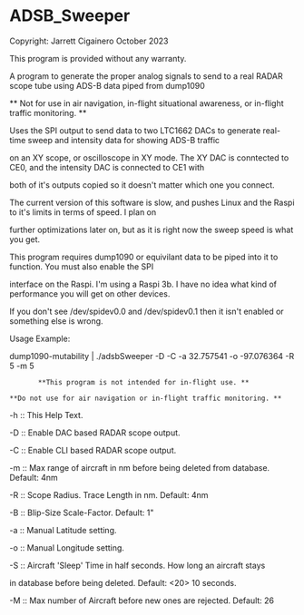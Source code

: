 # ADSB_Sweeper

Copyright: Jarrett Cigainero October 2023

This program is provided without any warranty.

A program to generate the proper analog signals to send to a real RADAR scope tube using ADS-B data piped from dump1090

** Not for use in air navigation, in-flight situational awareness, or in-flight traffic monitoring. **

Uses the SPI output to send data to two LTC1662 DACs to generate real-time sweep and intensity data for showing ADS-B traffic

on an XY scope, or oscilloscope in XY mode. The XY DAC is conntected to CE0, and the intensity DAC is connected to CE1 with

both of it's outputs copied so it doesn't matter which one you connect.

The current version of this software is slow, and pushes Linux and the Raspi to it's limits in terms of speed. I plan on

further optimizations later on, but as it is right now the sweep speed is what you get.

This program requires dump1090 or equivilant data to be piped into it to function. You must also enable the SPI 

interface on the Raspi. I'm using a Raspi 3b. I have no idea what kind of performance you will get on other devices.

If you don't see /dev/spidev0.0 and /dev/spidev0.1 then it isn't enabled or something else is wrong.

Usage Example:

dump1090-mutability | ./adsbSweeper -D -C -a 32.757541 -o -97.076364 -R 5 -m 5

           **This program is not intended for in-flight use. **
           
    **Do not use for air navigation or in-flight traffic monitoring. **

-h :: This Help Text.

-D :: Enable DAC based RADAR scope output.

-C :: Enable CLI based RADAR scope output.

-m :: Max range of aircraft in nm before being deleted from database. Default: 4nm

-R :: Scope Radius. Trace Length in nm. Default: 4nm

-B :: Blip-Size Scale-Factor. Default: 1"

-a :: Manual Latitude setting.

-o :: Manual Longitude setting.

-S :: Aircraft 'Sleep' Time in half seconds. How long an aircraft stays

in database before being deleted. Default: <20> 10 seconds.
      
-M :: Max number of Aircraft before new ones are rejected. Default: 26

